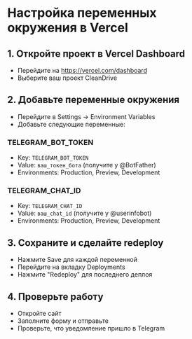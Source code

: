 # Настройка переменных окружения в Vercel

## 1. Откройте проект в Vercel Dashboard
- Перейдите на https://vercel.com/dashboard
- Выберите ваш проект CleanDrive

## 2. Добавьте переменные окружения
- Перейдите в Settings → Environment Variables
- Добавьте следующие переменные:

### TELEGRAM_BOT_TOKEN
- Key: `TELEGRAM_BOT_TOKEN`
- Value: `ваш_токен_бота` (получите у @BotFather)
- Environments: Production, Preview, Development

### TELEGRAM_CHAT_ID
- Key: `TELEGRAM_CHAT_ID`
- Value: `ваш_chat_id` (получите у @userinfobot)
- Environments: Production, Preview, Development

## 3. Сохраните и сделайте redeploy
- Нажмите Save для каждой переменной
- Перейдите на вкладку Deployments
- Нажмите "Redeploy" для последнего деплоя

## 4. Проверьте работу
- Откройте сайт
- Заполните форму и отправьте
- Проверьте, что уведомление пришло в Telegram
